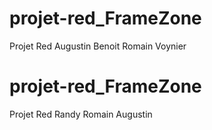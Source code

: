 # projet-red_FrameZone
Projet Red Augustin Benoit Romain Voynier

# projet-red_FrameZone
Projet Red Randy Romain Augustin
